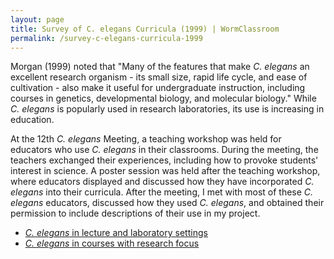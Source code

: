 ```yaml
---
layout: page
title: Survey of C. elegans Curricula (1999) | WormClassroom
permalink: /survey-c-elegans-curricula-1999
---
```

Morgan (1999) noted that "Many of the features that make *C. elegans* an
excellent research organism - its small size, rapid life cycle, and ease
of cultivation - also make it useful for undergraduate instruction,
including courses in genetics, developmental biology, and molecular
biology." While *C. elegans* is popularly used in research laboratories,
its use is increasing in education.

At the 12th *C. elegans* Meeting, a teaching workshop was held for
educators who use *C. elegans* in their classrooms. During the meeting,
the teachers exchanged their experiences, including how to provoke
students' interest in science. A poster session was held after the
teaching workshop, where educators displayed and discussed how they have
incorporated *C. elegans* into their curricula. After the meeting, I met
with most of these *C. elegans* educators, discussed how they used *C.
elegans*, and obtained their permission to include descriptions of their
use in my project.

-   [*C. elegans* in lecture and laboratory
    settings](c-elegans-lecture-and-labs)
-   [*C. elegans* in courses with research
    focus](c-elegans-courses-research-focus)

